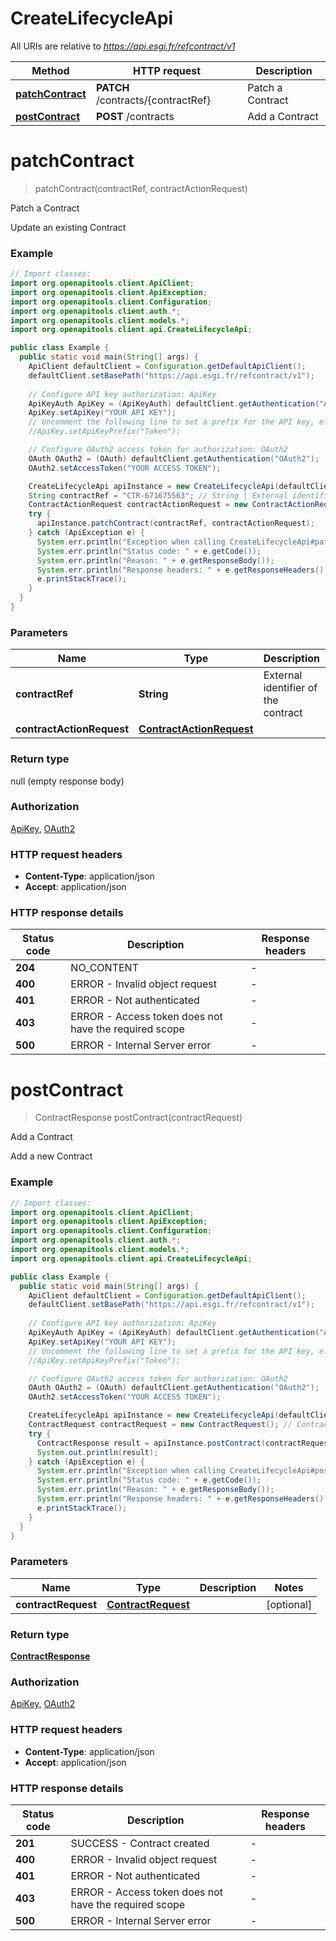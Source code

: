 # CreateLifecycleApi

All URIs are relative to *https://api.esgi.fr/refcontract/v1*

| Method | HTTP request | Description |
|------------- | ------------- | -------------|
| [**patchContract**](CreateLifecycleApi.md#patchContract) | **PATCH** /contracts/{contractRef} | Patch a Contract |
| [**postContract**](CreateLifecycleApi.md#postContract) | **POST** /contracts | Add a Contract |


<a name="patchContract"></a>
# **patchContract**
> patchContract(contractRef, contractActionRequest)

Patch a Contract

Update an existing Contract

### Example
```java
// Import classes:
import org.openapitools.client.ApiClient;
import org.openapitools.client.ApiException;
import org.openapitools.client.Configuration;
import org.openapitools.client.auth.*;
import org.openapitools.client.models.*;
import org.openapitools.client.api.CreateLifecycleApi;

public class Example {
  public static void main(String[] args) {
    ApiClient defaultClient = Configuration.getDefaultApiClient();
    defaultClient.setBasePath("https://api.esgi.fr/refcontract/v1");
    
    // Configure API key authorization: ApiKey
    ApiKeyAuth ApiKey = (ApiKeyAuth) defaultClient.getAuthentication("ApiKey");
    ApiKey.setApiKey("YOUR API KEY");
    // Uncomment the following line to set a prefix for the API key, e.g. "Token" (defaults to null)
    //ApiKey.setApiKeyPrefix("Token");

    // Configure OAuth2 access token for authorization: OAuth2
    OAuth OAuth2 = (OAuth) defaultClient.getAuthentication("OAuth2");
    OAuth2.setAccessToken("YOUR ACCESS TOKEN");

    CreateLifecycleApi apiInstance = new CreateLifecycleApi(defaultClient);
    String contractRef = "CTR-671675563"; // String | External identifier of the contract
    ContractActionRequest contractActionRequest = new ContractActionRequest(); // ContractActionRequest | 
    try {
      apiInstance.patchContract(contractRef, contractActionRequest);
    } catch (ApiException e) {
      System.err.println("Exception when calling CreateLifecycleApi#patchContract");
      System.err.println("Status code: " + e.getCode());
      System.err.println("Reason: " + e.getResponseBody());
      System.err.println("Response headers: " + e.getResponseHeaders());
      e.printStackTrace();
    }
  }
}
```

### Parameters

| Name | Type | Description  | Notes |
|------------- | ------------- | ------------- | -------------|
| **contractRef** | **String**| External identifier of the contract | |
| **contractActionRequest** | [**ContractActionRequest**](ContractActionRequest.md)|  | [optional] |

### Return type

null (empty response body)

### Authorization

[ApiKey](../README.md#ApiKey), [OAuth2](../README.md#OAuth2)

### HTTP request headers

 - **Content-Type**: application/json
 - **Accept**: application/json

### HTTP response details
| Status code | Description | Response headers |
|-------------|-------------|------------------|
| **204** | NO_CONTENT |  -  |
| **400** | ERROR - Invalid object request |  -  |
| **401** | ERROR - Not authenticated |  -  |
| **403** | ERROR - Access token does not have the required scope |  -  |
| **500** | ERROR - Internal Server error |  -  |

<a name="postContract"></a>
# **postContract**
> ContractResponse postContract(contractRequest)

Add a Contract

Add a new Contract

### Example
```java
// Import classes:
import org.openapitools.client.ApiClient;
import org.openapitools.client.ApiException;
import org.openapitools.client.Configuration;
import org.openapitools.client.auth.*;
import org.openapitools.client.models.*;
import org.openapitools.client.api.CreateLifecycleApi;

public class Example {
  public static void main(String[] args) {
    ApiClient defaultClient = Configuration.getDefaultApiClient();
    defaultClient.setBasePath("https://api.esgi.fr/refcontract/v1");
    
    // Configure API key authorization: ApiKey
    ApiKeyAuth ApiKey = (ApiKeyAuth) defaultClient.getAuthentication("ApiKey");
    ApiKey.setApiKey("YOUR API KEY");
    // Uncomment the following line to set a prefix for the API key, e.g. "Token" (defaults to null)
    //ApiKey.setApiKeyPrefix("Token");

    // Configure OAuth2 access token for authorization: OAuth2
    OAuth OAuth2 = (OAuth) defaultClient.getAuthentication("OAuth2");
    OAuth2.setAccessToken("YOUR ACCESS TOKEN");

    CreateLifecycleApi apiInstance = new CreateLifecycleApi(defaultClient);
    ContractRequest contractRequest = new ContractRequest(); // ContractRequest | 
    try {
      ContractResponse result = apiInstance.postContract(contractRequest);
      System.out.println(result);
    } catch (ApiException e) {
      System.err.println("Exception when calling CreateLifecycleApi#postContract");
      System.err.println("Status code: " + e.getCode());
      System.err.println("Reason: " + e.getResponseBody());
      System.err.println("Response headers: " + e.getResponseHeaders());
      e.printStackTrace();
    }
  }
}
```

### Parameters

| Name | Type | Description  | Notes |
|------------- | ------------- | ------------- | -------------|
| **contractRequest** | [**ContractRequest**](ContractRequest.md)|  | [optional] |

### Return type

[**ContractResponse**](ContractResponse.md)

### Authorization

[ApiKey](../README.md#ApiKey), [OAuth2](../README.md#OAuth2)

### HTTP request headers

 - **Content-Type**: application/json
 - **Accept**: application/json

### HTTP response details
| Status code | Description | Response headers |
|-------------|-------------|------------------|
| **201** | SUCCESS - Contract created |  -  |
| **400** | ERROR - Invalid object request |  -  |
| **401** | ERROR - Not authenticated |  -  |
| **403** | ERROR - Access token does not have the required scope |  -  |
| **500** | ERROR - Internal Server error |  -  |

